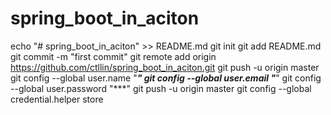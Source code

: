 # spring_boot_in_aciton
echo "# spring_boot_in_aciton" >> README.md
git init
git add README.md
git commit -m "first commit"
git remote add origin https://github.com/ctllin/spring_boot_in_aciton.git
git push -u origin master
git config --global user.name "***"
git config --global user.email "***"
git config --global user.password "***"
git push -u origin master
git config --global credential.helper store